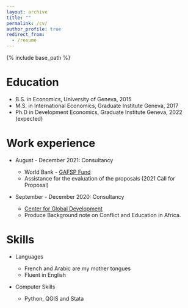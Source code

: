 ```yaml
---
layout: archive
title: ""
permalink: /cv/
author_profile: true
redirect_from:
  - /resume
---
```

{% include base_path %}

Education
======
* B.S. in Economics, University of Geneva, 2015
* M.S. in International Economics, Graduate Institute Geneva, 2017
* Ph.D in Development Economics, Graduate Institute Geneva, 2022 (expected)

Work experience
======
* August - December 2021: Consultancy
  * World Bank - <a href="https://www.gafspfund.org"> GAFSP Fund </a>
  * Assistance for the evaluation of the proposals (2021 Call for Proposal)

* September - December 2020: Consultancy
  * <a href="https://www.cgdev.org"> Center for Global Development </a>
  * Produce Background note on Conflict and Education in Africa.
  
Skills
======
* Languages
  * French and Arabic are my mother tongues
  * Fluent in English

* Computer Skills
  * Python, QGIS and Stata
